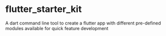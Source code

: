 # flutter_starter_kit
A dart command line tool to create a flutter app with different pre-defined modules available for quick feature development